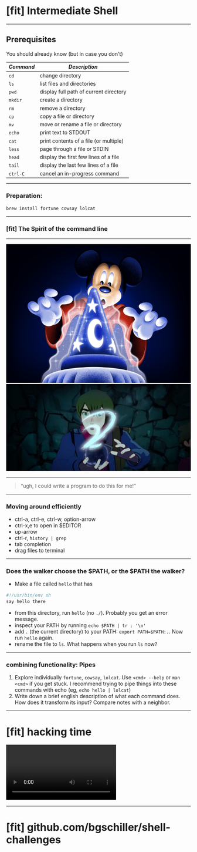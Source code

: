 # [fit] Intermediate Shell

---

## Prerequisites

You should already know (but in case you don't)


| *Command* | *Description*              |
|-----------|----------------------------|
| `cd`      | change directory           |
| `ls`      | list files and directories |
| `pwd`     | display full path of current directory |
| `mkdir`   | create a directory         |
| `rm`      | remove a directory         |
| `cp`      | copy a file or directory   |
| `mv`      | move or rename a file or directory |
| `echo`    | print text to STDOUT       |
| `cat`     | print contents of a file (or multiple) |
| `less`    | page through a file or STDIN |
| `head`    | display the first few lines of a file |
| `tail`    | display the last few lines of a file |
| `ctrl-C`  | cancel an in-progress command |

---

### Preparation:

```
brew install fortune cowsay lolcat
```
---

### [fit] The Spirit of the command line

---

![](./images/sorcerer-mickey-final-dribbble_2x.png)
![](./images/the-dragon-prince-season-1-26258-1200.jpg)

---

> “ugh, I could write a program to do this for me!”

---

### Moving around efficiently

- ctrl-a, ctrl-e, ctrl-w, option-arrow
- ctrl-x,e to open in $EDITOR
- up-arrow
- ctrl-r, `history | grep`
- tab completion
- drag files to terminal

---

### Does the walker choose the $PATH, or the $PATH the walker?

- Make a file called `hello` that has

```bash
#!/usr/bin/env sh
say hello there
```

- from this directory, run `hello` (no `./`). Probably you get an error message.
- inspect your PATH by running `echo $PATH | tr : '\n'`
- add `.` (the current directory) to your PATH: `export PATH=$PATH:.`. Now run `hello` again.
- rename the file to `ls`. What happens when you run `ls` now?

---

### combining functionality: Pipes

1. Explore individually `fortune`, `cowsay`, `lolcat`. Use `<cmd> --help` or `man <cmd>` if you get stuck. I recommend trying to pipe things into these commands with echo (eg, `echo hello | lolcat`)
2. Write down a brief english description of what each command does. How does it transform its input? Compare notes with a neighbor.

---

# [fit] hacking time
![autoplay loop](./images/hack-time.mp4)

---

# [fit] github.com/bgschiller/shell-challenges